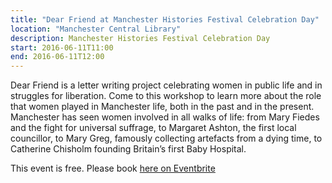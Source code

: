 ```yaml
---
title: "Dear Friend at Manchester Histories Festival Celebration Day"
location: "Manchester Central Library"
description: Manchester Histories Festival Celebration Day
start: 2016-06-11T11:00
end: 2016-06-11T12:00
---
```

Dear Friend is a letter writing project celebrating women in public life and in struggles for liberation. Come to this workshop to learn more about the role that women played in Manchester life, both in the past and in the present. Manchester has seen women involved in all walks of life: from Mary Fiedes and the fight for universal suffrage, to Margaret Ashton, the first local councillor, to Mary Greg, famously collecting artefacts from a dying time, to Catherine Chisholm founding Britain’s first Baby Hospital.

This event is free. Please book [here on Eventbrite](https://www.eventbrite.co.uk/e/dear-friend-at-manchester-histories-festival-celebration-day-tickets-24393579854)
